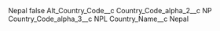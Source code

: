 <?xml version="1.0" encoding="UTF-8"?>
<CustomMetadata xmlns="http://soap.sforce.com/2006/04/metadata" xmlns:xsi="http://www.w3.org/2001/XMLSchema-instance" xmlns:xsd="http://www.w3.org/2001/XMLSchema">
    <label>Nepal</label>
    <protected>false</protected>
    <values>
        <field>Alt_Country_Code__c</field>
        <value xsi:nil="true"/>
    </values>
    <values>
        <field>Country_Code_alpha_2__c</field>
        <value xsi:type="xsd:string">NP</value>
    </values>
    <values>
        <field>Country_Code_alpha_3__c</field>
        <value xsi:type="xsd:string">NPL</value>
    </values>
    <values>
        <field>Country_Name__c</field>
        <value xsi:type="xsd:string">Nepal</value>
    </values>
</CustomMetadata>
